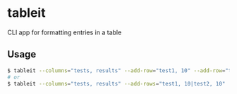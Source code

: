 # tableit
CLI app for formatting entries in a table

## Usage
```sh
$ tableit --columns="tests, results" --add-row="test1, 10" --add-row="test2, 20"
# or
$ tableit --columns="tests, results" --add-rows="test1, 10|test2, 10"
```
